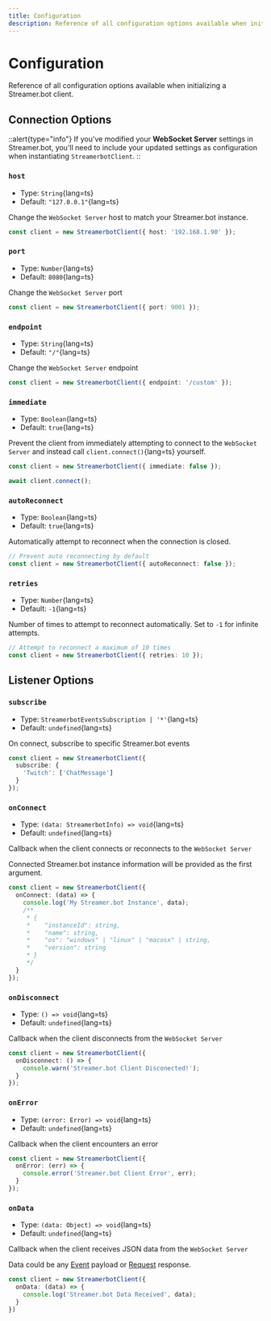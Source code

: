 ```yaml
---
title: Configuration
description: Reference of all configuration options available when initializing a Streamer.bot client.
---
```


# Configuration

Reference of all configuration options available when initializing a Streamer.bot client.

## Connection Options

::alert{type="info"}
If you've modified your **WebSocket Server** settings in Streamer.bot, you'll need to include your updated settings as configuration when instantiating `StreamerbotClient`.
::

### `host`
- Type: `String`{lang=ts}
- Default: `"127.0.0.1"`{lang=ts}

Change the `WebSocket Server` host to match your Streamer.bot instance.

```ts
const client = new StreamerbotClient({ host: '192.168.1.90' });
```

### `port`
- Type: `Number`{lang=ts}
- Default: `8080`{lang=ts}

Change the `WebSocket Server` port

```ts
const client = new StreamerbotClient({ port: 9001 });
```

### `endpoint`
- Type: `String`{lang=ts}
- Default: `"/"`{lang=ts}

Change the `WebSocket Server` endpoint

```ts
const client = new StreamerbotClient({ endpoint: '/custom' });
```

### `immediate`
- Type: `Boolean`{lang=ts}
- Default: `true`{lang=ts}

Prevent the client from immediately attempting to connect to the `WebSocket Server` and instead call `client.connect()`{lang=ts} yourself.

```ts
const client = new StreamerbotClient({ immediate: false });

await client.connect();
```

### `autoReconnect`
- Type: `Boolean`{lang=ts}
- Default: `true`{lang=ts}

Automatically attempt to reconnect when the connection is closed.

```ts
// Prevent auto reconnecting by default
const client = new StreamerbotClient({ autoReconnect: false });
```

### `retries`
- Type: `Number`{lang=ts}
- Default: `-1`{lang=ts}

Number of times to attempt to reconnect automatically. Set to `-1` for infinite attempts.

```ts
// Attempt to reconnect a maximum of 10 times
const client = new StreamerbotClient({ retries: 10 });
```

## Listener Options

### `subscribe`
- Type: `StreamerbotEventsSubscription | '*'`{lang=ts}
- Default: `undefined`{lang=ts}

On connect, subscribe to specific Streamer.bot events

```ts
const client = new StreamerbotClient({
  subscribe: {
    'Twitch': ['ChatMessage']
  }
});
```

### `onConnect`
- Type: `(data: StreamerbotInfo) => void`{lang=ts}
- Default: `undefined`{lang=ts}

Callback when the client connects or reconnects to the `WebSocket Server`

Connected Streamer.bot instance information will be provided as the first argument.

```ts
const client = new StreamerbotClient({
  onConnect: (data) => {
    console.log('My Streamer.bot Instance', data);
    /**
     * {
     *    "instanceId": string,
     *    "name": string,
     *    "os": "windows" | "linux" | "macosx" | string,
     *    "version": string
     * }
     */
  }
});
```

### `onDisconnect`
- Type: `() => void`{lang=ts}
- Default: `undefined`{lang=ts}

Callback when the client disconnects from the `WebSocket Server`

```ts
const client = new StreamerbotClient({
  onDisconnect: () => {
    console.warn('Streamer.bot Client Disconected!');
  }
});
```

### `onError`
- Type: `(error: Error) => void`{lang=ts}
- Default: `undefined`{lang=ts}

Callback when the client encounters an error

```ts
const client = new StreamerbotClient({
  onError: (err) => {
    console.error('Streamer.bot Client Error', err);
  }
});
```

### `onData`
- Type: `(data: Object) => void`{lang=ts}
- Default: `undefined`{lang=ts}

Callback when the client receives JSON data from the `WebSocket Server`

Data could be any [Event](/guide/api/events) payload or [Request](/guide/api/requests) response.

```ts
const client = new StreamerbotClient({
  onData: (data) => {
    console.log('Streamer.bot Data Received', data);
  }
})
```